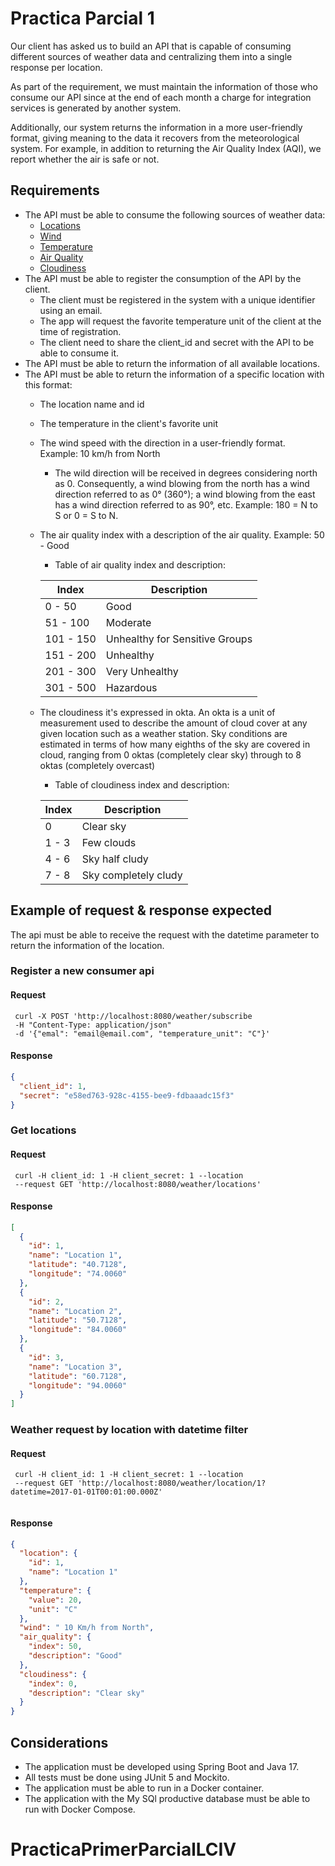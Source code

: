 # Practica Parcial 1

Our client has asked us to build an API that is capable of consuming different sources of weather data 
and centralizing them into a single response per location.

As part of the requirement, we must maintain the information of those who consume our API since at the 
end of each month a charge for integration services is generated by another system.

Additionally, our system returns the information in a more user-friendly format, giving meaning to the 
data it recovers from the meteorological system. 
For example, in addition to returning the Air Quality Index (AQI), we report whether the air is safe or not.

## Requirements

- The API must be able to consume the following sources of weather data:
  - [Locations](https://my-json-server.typicode.com/LCIV-2023/fake-weather/location)
  - [Wind](https://my-json-server.typicode.com/LCIV-2023/fake-weather/wind)
  - [Temperature](https://my-json-server.typicode.com/LCIV-2023/fake-weather/temperature)
  - [Air Quality](https://my-json-server.typicode.com/LCIV-2023/fake-weather/air_quality)
  - [Cloudiness](https://my-json-server.typicode.com/LCIV-2023/fake-weather/cloudiness)
- The API must be able to register the consumption of the API by the client.
  - The client must be registered in the system with a unique identifier using an email.
  - The app will request the favorite temperature unit of the client at the time of registration.
  - The client need to share the client_id and secret with the API to be able to consume it.
- The API must be able to return the information of all available locations.
- The API must be able to return the information of a specific location with this format:
  - The location name and id
  - The temperature in the client's favorite unit
  - The wind speed with the direction in a user-friendly format. Example: 10 km/h from North
    - The wild direction will be received in degrees considering north as 0. 
    Consequently, a wind blowing from the north has a wind direction referred to as 0° (360°); 
    a wind blowing from the east has a wind direction referred to as 90°, etc. Example: 180 = N to S or 0 = S to N.
  - The air quality index with a description of the air quality. Example: 50 - Good
    - Table of air quality index and description:
    
    | Index | Description |
    | ----- | ----------- |
    | 0 - 50 | Good |
    | 51 - 100 | Moderate |
    | 101 - 150 | Unhealthy for Sensitive Groups |
    | 151 - 200 | Unhealthy |
    | 201 - 300 | Very Unhealthy |
    | 301 - 500 | Hazardous |

  - The cloudiness it's expressed in okta. An okta is a unit of measurement used to describe the amount of 
  cloud cover at any given location such as a weather station. Sky conditions are estimated in terms of how 
  many eighths of the sky are covered in cloud, ranging from 0 oktas (completely clear sky) through to 8 oktas (completely overcast)
    - Table of cloudiness index and description:
    
    | Index | Description          |
    |-------|----------------------|
    | 0     | Clear sky            |
    | 1 - 3 | Few clouds           |
    | 4 - 6 | Sky half cludy       |
    | 7 - 8 | Sky completely cludy |

## Example of request & response expected

The api must be able to receive the request with the datetime parameter to return the information of the location.

### Register a new consumer api

#### Request

```http
 curl -X POST 'http://localhost:8080/weather/subscribe
 -H "Content-Type: application/json"
 -d '{"emal": "email@email.com", "temperature_unit": "C"}'
```

#### Response

```json
{
  "client_id": 1,
  "secret": "e58ed763-928c-4155-bee9-fdbaaadc15f3"
}
```

### Get locations

#### Request

```http
 curl -H client_id: 1 -H client_secret: 1 --location 
 --request GET 'http://localhost:8080/weather/locations'
```

#### Response

```json
[
  {
    "id": 1,
    "name": "Location 1",
    "latitude": "40.7128",
    "longitude": "74.0060"
  },
  {
    "id": 2,
    "name": "Location 2",
    "latitude": "50.7128",
    "longitude": "84.0060"
  },
  {
    "id": 3,
    "name": "Location 3",
    "latitude": "60.7128",
    "longitude": "94.0060"
  }
]
```



### Weather request by location with datetime filter

#### Request

```http
 curl -H client_id: 1 -H client_secret: 1 --location 
 --request GET 'http://localhost:8080/weather/location/1?datetime=2017-01-01T00:01:00.000Z'
 
```

#### Response

```json
{
  "location": {
    "id": 1,
    "name": "Location 1"
  },
  "temperature": {
    "value": 20,
    "unit": "C"
  },
  "wind": " 10 Km/h from North",
  "air_quality": {
    "index": 50,
    "description": "Good"
  },
  "cloudiness": {
    "index": 0,
    "description": "Clear sky"
  }
}
```

## Considerations

* The application must be developed using Spring Boot and Java 17.
* All tests must be done using JUnit 5 and Mockito.
* The application must be able to run in a Docker container.
* The application with the My SQl productive database must be able to run with Docker Compose.
# PracticaPrimerParcialLCIV
